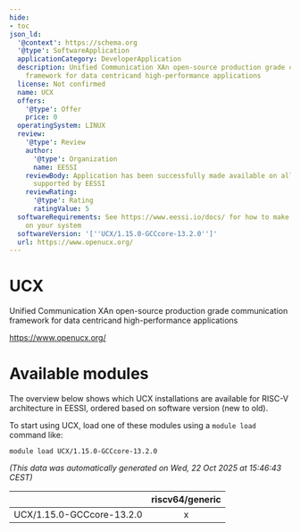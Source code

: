 ```yaml
---
hide:
- toc
json_ld:
  '@context': https://schema.org
  '@type': SoftwareApplication
  applicationCategory: DeveloperApplication
  description: Unified Communication XAn open-source production grade communication
    framework for data centricand high-performance applications
  license: Not confirmed
  name: UCX
  offers:
    '@type': Offer
    price: 0
  operatingSystem: LINUX
  review:
    '@type': Review
    author:
      '@type': Organization
      name: EESSI
    reviewBody: Application has been successfully made available on all architectures
      supported by EESSI
    reviewRating:
      '@type': Rating
      ratingValue: 5
  softwareRequirements: See https://www.eessi.io/docs/ for how to make EESSI available
    on your system
  softwareVersion: '[''UCX/1.15.0-GCCcore-13.2.0'']'
  url: https://www.openucx.org/
---
```


UCX
===


Unified Communication XAn open-source production grade communication framework for data centricand high-performance applications

https://www.openucx.org/
# Available modules


The overview below shows which UCX installations are available for RISC-V architecture in EESSI, ordered based on software version (new to old).

To start using UCX, load one of these modules using a `module load` command like:

```shell
module load UCX/1.15.0-GCCcore-13.2.0
```

*(This data was automatically generated on Wed, 22 Oct 2025 at 15:46:43 CEST)*

| |riscv64/generic|
| :---: | :---: |
|UCX/1.15.0-GCCcore-13.2.0|x|
